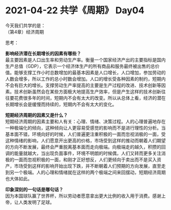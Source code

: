 # 2021-04-22 共学《周期》 Day04
今天我们共学的是：  
（第4章）经济周期

思考：

**影响经济潜在长期增长的因素有哪些？**  
最主要因素是人口出生率和劳动生产率。衡量一个国家经济产出的主要指标是国内生产总值（GDP），它表示一个经济体生产的所有商品和服务最终被出售的总价值。能够支撑工作小时总数增加的最基本因素是人口增长，人口增加，参加劳动的人数会增多，所以工作的总小时数会增加。人口的增长受各种因素的制约，短期内不会有巨大的增长。支撑劳动生产率提高的主要是生产过程的改进、技术创新等因素。技术创新虽然会在某些方面极大地提高生产效率，但是产生这样的技术创新往往要花费很多年的时间，短期内不会有太大的改变。所以从总体上看，经济的潜在长期增长会是缓慢而持续的，短期内不会有太大的变化。

**短期经济周期的因素又是什么？**  
短期经济周期的因素主要和人有关：心理、情绪、决策过程。人的心理普遍地存在一种极端化的倾向，这种倾向让人更容易受感觉的影响而不是进行理性的分析。当基本面不错，环境向好的时候，人们普遍更注重积极的一面而忽视消极的一面，受这种情绪的影响，人们愿意开出更高的价格，市场受到这样的推动而朝着人们期望的方向不断发展，最终会严重脱离基本面而走向极端。向极端走的越久，积攒的回调的能量就越大，当出现负面事件，环境不明朗的时候偶，人们又转而更多关注消极的一面而忽视积极的一面，和刚才正好想反，人们更倾向于卖出而不是买入资产，市场受到这样的影响开始出现下跌，并不断朝着人们预期的方向发展，直至走到另一个极端。人的心理和情绪就在这样的两个极端之间来回摆动，短期经济周期也大体如此。

**印象深刻的一句话是哪句话？**  
因为本国球队赢了世界杯，所以劳动者愿意拿出更大比例的收入用于消费。感谢上帝，让人类发明了足球。

